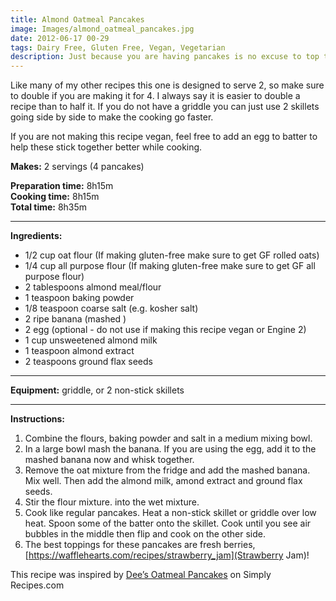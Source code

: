 ```yaml
---
title: Almond Oatmeal Pancakes
image: Images/almond_oatmeal_pancakes.jpg
date: 2012-06-17 00-29
tags: Dairy Free, Gluten Free, Vegan, Vegetarian
description: Just because you are having pancakes is no excuse to top them with unhealthy butter, whipped cream or loads of maple syrup. These are really great topped with fresh blueberries, a little apple butter or apple sauce.
---
```

Like many of my other recipes this one is designed to serve 2, so make sure to double if you are making it for 4. I always say it is easier to double a recipe than to half it. If you do not have a griddle you can just use 2 skillets going side by side to make the cooking go faster. 

If you are not making this recipe vegan, feel free to add an egg to batter to help these stick together better while cooking.


**Makes:** 2 servings (4 pancakes)

**Preparation time:** 8h15m  
**Cooking time:** 8h15m  
**Total time:** 8h35m

---

**Ingredients:**

- 1/2 cup oat flour (If making gluten-free make sure to get GF rolled oats)
- 1/4 cup all purpose flour (If making gluten-free make sure to get GF all purpose flour)
- 2 tablespoons almond meal/flour
- 1  teaspoon baking powder
- 1/8 teaspoon coarse salt (e.g. kosher salt)
- 2 ripe banana (mashed )
- 2 egg (optional - do not use if making this recipe vegan or Engine 2)
- 1 cup unsweetened almond milk
- 1 teaspoon almond extract
- 2 teaspoons ground flax seeds


---

**Equipment:** griddle, or 2 non-stick skillets

---

**Instructions:**

1. Combine the flours, baking powder and salt in a medium mixing bowl. 
1. In a large bowl mash the banana. If you are using the egg, add it to the mashed banana now and whisk together.
1. Remove the oat mixture from the fridge and add the mashed banana. Mix well. Then add the almond milk, amond extract and ground flax seeds.
1. Stir the flour mixture. into the wet mixture.
1. Cook like regular pancakes. Heat a non-stick skillet or griddle over low heat. Spoon some of the batter onto the skillet. Cook until you see air bubbles in the middle then flip and cook on the other side.  
1. The best toppings for these pancakes are fresh berries, [https://wafflehearts.com/recipes/strawberry_jam](Strawberry Jam)!


This recipe was inspired by [Dee’s Oatmeal Pancakes](http://www.simplyrecipes.com/recipes/dees_oatmeal_pancakes/) on Simply Recipes.com 
